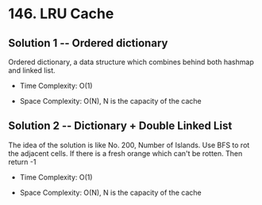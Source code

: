 # 146. LRU Cache

## Solution 1 -- Ordered dictionary

Ordered dictionary, a data structure which combines behind both hashmap and linked list.

* Time Complexity: O(1)

* Space Complexity: O(N), N is the capacity of the cache

## Solution 2 -- Dictionary + Double Linked List

The idea of the solution is like No. 200, Number of Islands. Use BFS to rot the adjacent cells. If there is a fresh orange which can't be rotten. Then return -1

* Time Complexity: O(1)

* Space Complexity: O(N), N is the capacity of the cache